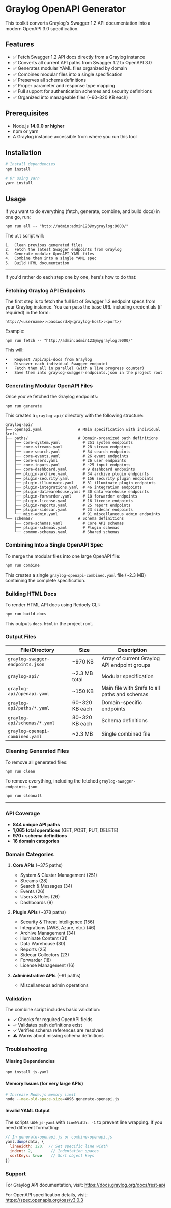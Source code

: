 # Graylog OpenAPI Generator

This toolkit converts Graylog's Swagger 1.2 API documentation into a modern OpenAPI 3.0 specification.

## Features

- ✅ Fetch Swagger 1.2 API docs directly from a Graylog instance  
- ✅ Converts all current API paths from Swagger 1.2 to OpenAPI 3.0  
- ✅ Generates modular YAML files organized by domain  
- ✅ Combines modular files into a single specification  
- ✅ Preserves all schema definitions  
- ✅ Proper parameter and response type mapping  
- ✅ Full support for authentication schemes and security definitions  
- ✅ Organized into manageable files (~60–320 KB each)  

## Prerequisites

- Node.js **14.0.0 or higher**  
- npm or yarn  
- A Graylog instance accessible from where you run this tool  

## Installation

```bash
# Install dependencies
npm install

# Or using yarn
yarn install
```

## Usage

If you want to do everything (fetch, generate, combine, and build docs) in one go, run:
```
npm run all -- "http://admin:admin123@mygraylog:9000/"
```
The `all` script will:

	1.	Clean previous generated files
	2.	Fetch the latest Swagger endpoints from Graylog
	3.	Generate modular OpenAPI YAML files
	4.	Combine them into a single YAML spec
	5.	Build HTML documentation

---

If you'd rather do each step one by one, here's how to do that:

### Fetching Graylog API Endpoints

The first step is to fetch the full list of Swagger 1.2 endpoint specs from your Graylog instance.
You can pass the base URL including credentials (if required) in the form:
```
http://<username>:<password>@<graylog-host>:<port>/
```
Example:
```
npm run fetch -- "http://admin:admin123@mygraylog:9000/"
```
This will:

	•	Request /api/api-docs from Graylog
	•	Discover each individual Swagger endpoint
	•	Fetch them all in parallel (with a live progress counter)
	•	Save them into graylog-swagger-endpoints.json in the project root

### Generating Modular OpenAPI Files

Once you’ve fetched the Graylog endpoints:
```
npm run generate
```

This creates a `graylog-api/` directory with the following structure:
```
graylog-api/
├── openapi.yaml                # Main specification with individual $refs
├── paths/                      # Domain-organized path definitions
│   ├── core-system.yaml          # 251 system endpoints
│   ├── core-streams.yaml         # 28 stream endpoints
│   ├── core-search.yaml          # 34 search endpoints
│   ├── core-events.yaml          # 26 event endpoints
│   ├── core-users.yaml           # 26 user endpoints
│   ├── core-inputs.yaml          # ~25 input endpoints
│   ├── core-dashboard.yaml       # 9 dashboard endpoints
│   ├── plugin-archive.yaml       # 34 archive plugin endpoints
│   ├── plugin-security.yaml      # 156 security plugin endpoints
│   ├── plugin-illuminate.yaml    # 31 illuminate plugin endpoints
│   ├── plugin-integrations.yaml  # 46 integration endpoints
│   ├── plugin-datawarehouse.yaml # 30 data warehouse endpoints
│   ├── plugin-forwarder.yaml     # 18 forwarder endpoints
│   ├── plugin-license.yaml       # 16 license endpoints
│   ├── plugin-reports.yaml       # 25 report endpoints
│   ├── plugin-sidecar.yaml       # 23 sidecar endpoints
│   └── misc-admin.yaml           # 91 miscellaneous admin endpoints
└── schemas/                    # Schema definitions
    ├── core-schemas.yaml         # Core API schemas
    ├── plugin-schemas.yaml       # Plugin schemas
    └── common-schemas.yaml       # Shared schemas
```

### Combining Into a Single OpenAPI Spec

To merge the modular files into one large OpenAPI file:
```
npm run combine
```

This creates a single `graylog-openapi-combined.yaml` file (~2.3 MB) containing the complete specification.

### Building HTML Docs

To render HTML API docs using Redocly CLI:
```
npm run build-docs
```
This outputs `docs.html` in the project root.

### Output Files

| File/Directory | Size | Description |
|----------------|------|-------------|
| `graylog-swagger-endpoints.json` | ~970 KB | Array of current Graylog API endpoint groups |
| `graylog-api/` | ~2.3 MB total | Modular specification |
| `graylog-api/openapi.yaml` | ~150 KB | Main file with $refs to all paths and schemas |
| `graylog-api/paths/*.yaml` | 60-320 KB each | Domain-specific endpoints |
| `graylog-api/schemas/*.yaml` | 80-320 KB each | Schema definitions |
| `graylog-openapi-combined.yaml` | ~2.3 MB | Single combined file |


### Cleaning Generated Files

To remove all generated files:
```
npm run clean
```
To remove everything, including the fetched `graylog-swagger-endpoints.json`:
```
npm run cleanall
```

---

### API Coverage

- **844 unique API paths**
- **1,065 total operations** (GET, POST, PUT, DELETE)
- **970+ schema definitions**
- **16 domain categories**

### Domain Categories

1. **Core APIs** (~375 paths)
   - System & Cluster Management (251)
   - Streams (28)
   - Search & Messages (34)
   - Events (26)
   - Users & Roles (26)
   - Dashboards (9)

2. **Plugin APIs** (~378 paths)
   - Security & Threat Intelligence (156)
   - Integrations (AWS, Azure, etc.) (46)
   - Archive Management (34)
   - Illuminate Content (31)
   - Data Warehouse (30)
   - Reports (25)
   - Sidecar Collectors (23)
   - Forwarder (18)
   - License Management (16)

3. **Administrative APIs** (~91 paths)
   - Miscellaneous admin operations

### Validation

The combine script includes basic validation:
- ✓ Checks for required OpenAPI fields
- ✓ Validates path definitions exist
- ✓ Verifies schema references are resolved
- ⚠ Warns about missing schema definitions

### Troubleshooting

#### Missing Dependencies

```bash
npm install js-yaml
```

#### Memory Issues (for very large APIs)

```bash
# Increase Node.js memory limit
node --max-old-space-size=4096 generate-openapi.js
```

#### Invalid YAML Output

The scripts use `js-yaml` with `lineWidth: -1` to prevent line wrapping. If you need different formatting:

```javascript
// In generate-openapi.js or combine-openapi.js
yaml.dump(data, {
  lineWidth: 120,  // Set specific line width
  indent: 2,        // Indentation spaces
  sortKeys: true    // Sort object keys
})
```

### Support

For Graylog API documentation, visit: https://docs.graylog.org/docs/rest-api

For OpenAPI specification details, visit: https://spec.openapis.org/oas/v3.0.3
